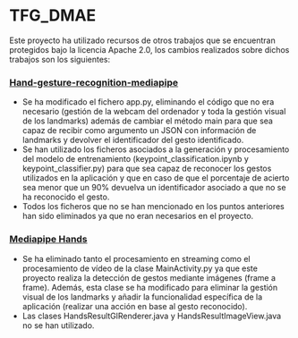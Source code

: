 # TFG_DMAE

  

Este proyecto ha utilizado recursos de otros trabajos que se encuentran protegidos bajo la licencia Apache 2.0, los cambios realizados sobre dichos trabajos son los siguientes:

  

<h3><a  href="https://github.com/kinivi/hand-gesture-recognition-MediaPipe"  target="_blank">Hand-gesture-recognition-mediapipe</a></h3>

<ul>
	<li>Se ha modificado el fichero app.py, eliminando el código que no era necesario (gestión de la webcam del ordenador y toda la gestión visual de los landmarks) además de cambiar el método main para que sea capaz de recibir como argumento un JSON con información de landmarks y devolver el identificador del gesto identificado.</li>
	<li> Se han utilizado los ficheros asociados a la generación y procesamiento del modelo de entrenamiento (keypoint_classification.ipynb y keypoint_classifier.py) para que sea capaz de reconocer los gestos utilizados en la aplicación y que en caso de que el porcentaje de acierto sea menor que un 90% devuelva un identificador asociado a que no se ha reconocido el gesto.</li>
	<li> Todos los ficheros que no se han mencionado en los puntos anteriores han sido eliminados ya que no 			eran necesarios en el proyecto.</li>
</ul>

<h3><a  href="https://github.com/google/mediapipe/tree/master/mediapipe/examples/android/solutions/hands/src/main/java/com/google/mediapipe/examples/hands"  target="_blank">Mediapipe Hands</a></h3>
<ul>
<li>Se ha eliminado tanto el procesamiento en streaming como el procesamiento de vídeo de la clase MainActivity.py ya que este proyecto realiza la detección de gestos mediante imágenes (frame a frame). Además, esta clase se ha modificado para eliminar la gestión visual de los landmarks y añadir la funcionalidad específica de la aplicación (realizar una acción en base al gesto reconocido).</li>
<li> Las clases HandsResultGlRenderer.java y HandsResultImageView.java no se han utilizado. </li>
